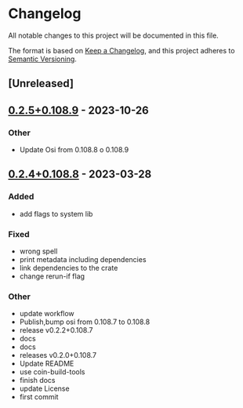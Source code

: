 # Changelog
All notable changes to this project will be documented in this file.

The format is based on [Keep a Changelog](https://keepachangelog.com/en/1.0.0/),
and this project adheres to [Semantic Versioning](https://semver.org/spec/v2.0.0.html).

## [Unreleased]

## [0.2.5+0.108.9](https://github.com/Maroon502/osi-src/compare/v0.2.4+0.108.8...v0.2.5+0.108.9) - 2023-10-26

### Other
- Update Osi from 0.108.8 o 0.108.9

## [0.2.4+0.108.8](https://github.com/Maroon502/osi-src/compare/v0.2.0+0.108.7...v0.2.7+0.108.8) - 2023-03-28
### Added
- add flags to system lib

### Fixed
- wrong spell
- print metadata including dependencies
- link dependencies to the crate
- change rerun-if flag

### Other
- update workflow
- Publish,bump osi from 0.108.7 to 0.108.8
- release v0.2.2+0.108.7
- docs
- docs
- releases v0.2.0+0.108.7
- Update README
- use coin-build-tools
- finish docs
- update License
- first commit
